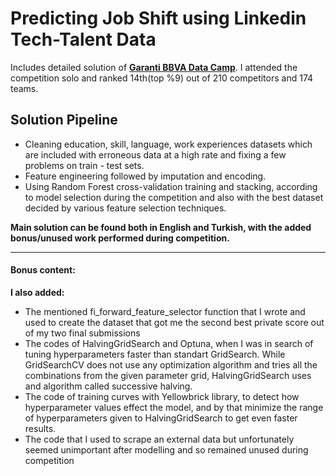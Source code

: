 # Predicting Job Shift using Linkedin Tech-Talent Data

Includes detailed solution of [__Garanti BBVA Data Camp__](https://www.kaggle.com/competitions/garanti-bbva-data-camp). I attended the competition solo and ranked 14th(top %9) out of 210 competitors and 174 teams. 

## Solution Pipeline
* Cleaning education, skill, language, work experiences datasets which are included with erroneous data at a high rate and fixing a few problems on train - test sets.
* Feature engineering followed by imputation and encoding.
* Using Random Forest cross-validation training and stacking, according to model selection during the competition and also with the best dataset decided by various feature selection techniques.

__Main solution can be found both in English and Turkish, with the added bonus/unused work performed during competition.__
***
#### Bonus content:
__I also added:__
* The mentioned fi_forward_feature_selector function that I wrote and used to create the dataset that got me the second best private score out of my two final submissions
* The codes of HalvingGridSearch and Optuna, when I was in search of tuning hyperparameters faster than standart GridSearch. While GridSearchCV does not use any optimization algorithm and tries all the combinations from the given parameter grid, HalvingGridSearch uses and algorithm called successive halving.
* The code of training curves with Yellowbrick library, to detect how hyperparameter values effect the model, and by that minimize the range of hyperparameters given to HalvingGridSearch to get even faster results.
* The code that I used to scrape an external data but unfortunately seemed unimportant after modelling and so remained unused during competition
